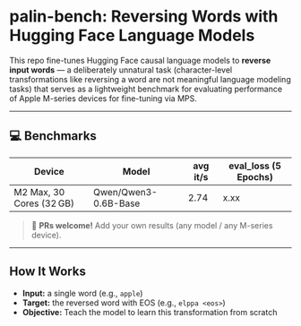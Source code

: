 # palin-bench: Reversing Words with Hugging Face Language Models

This repo fine-tunes Hugging Face causal language models to **reverse input words** — a deliberately unnatural task (character-level transformations like reversing a word are not meaningful language modeling tasks) that serves as a lightweight benchmark for evaluating performance of Apple M-series devices for fine-tuning via MPS.

---

## 💻 Benchmarks

| Device           | Model                | avg it/s | eval_loss (5 Epochs) |
|------------------|----------------------|------------|------------------------|
| M2 Max, 30 Cores (32 GB)    | Qwen/Qwen3-0.6B-Base | 2.74       | x.xx                   |

> 🧪 **PRs welcome!** Add your own results (any model / any M-series device).

---

## How It Works

- **Input:** a single word (e.g., `apple`)
- **Target:** the reversed word with EOS (e.g., `elppa <eos>`)
- **Objective:** Teach the model to learn this transformation from scratch